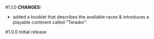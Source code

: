 #1.1.0
__CHANGES:__

* added a booklet that describes the available races & introduces a playable
continent called "Terador".

#1.0.0
Initial release

